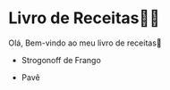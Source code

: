 # Livro de Receitas:woman_cook: #

Olá, Bem-vindo ao meu livro de receitas:wave:

- Strogonoff de Frango

- Pavê

  
